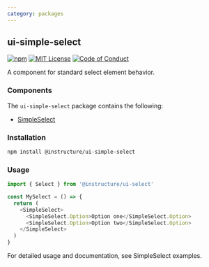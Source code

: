 ```yaml
---
category: packages
---
```


## ui-simple-select

[![npm][npm]][npm-url]
[![MIT License][license-badge]][license]
[![Code of Conduct][coc-badge]][coc]

A component for standard select element behavior.

### Components

The `ui-simple-select` package contains the following:

- [SimpleSelect](#SimpleSelect)

### Installation

```sh
npm install @instructure/ui-simple-select
```

### Usage

```js
import { Select } from '@instructure/ui-select'

const MySelect = () => {
  return (
    <SimpleSelect>
      <SimpleSelect.Option>Option one</SimpleSelect.Option>
      <SimpleSelect.Option>Option two</SimpleSelect.Option>
    </SimpleSelect>
  )
}
```

For detailed usage and documentation, see SimpleSelect examples.

[npm]: https://img.shields.io/npm/v/@instructure/ui-simple-select.svg
[npm-url]: https://npmjs.com/package/@instructure/ui-simple-select
[license-badge]: https://img.shields.io/npm/l/instructure-ui.svg?style=flat-square
[license]: https://github.com/instructure/instructure-ui/blob/master/LICENSE
[coc-badge]: https://img.shields.io/badge/code%20of-conduct-ff69b4.svg?style=flat-square
[coc]: https://github.com/instructure/instructure-ui/blob/master/CODE_OF_CONDUCT.md
